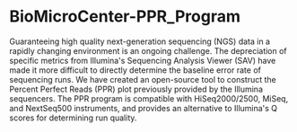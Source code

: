 # BioMicroCenter-PPR_Program
Guaranteeing high quality next-generation sequencing (NGS) data in a rapidly changing environment is an ongoing challenge. The depreciation of specific metrics from Illumina's Sequencing Analysis Viewer (SAV) have made it more difficult to directly determine the baseline error rate of sequencing runs. We have created an open-source tool to construct the Percent Perfect Reads (PPR) plot previously provided by the Illumina sequencers. The PPR program is compatible with HiSeq2000/2500, MiSeq, and NextSeq500 instruments, and provides an alternative to Illumina's Q scores for determining run quality. 
